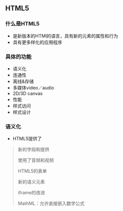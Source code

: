 ## HTML5

### 什么是HTML5
+ 是新版本的HTMl的语言，具有新的元素的属性和行为
+ 具有更多样化的应用程序

### 具体的功能
+ 语义化
+ 连通性
+ 离线&存储
+ 多媒体video／audio
+ 2D/3D canvas
+ 性能
+ 样式访问
+ 样式设计


### 语义化
+ HTML5提供了
> 新的字段和提供
> 
> 使用了音频和视频
> 
> HTML5的表单
> 
> 新的语义元素
> 
> iframe的改进
> 
> MathML：允许直接嵌入数学公式